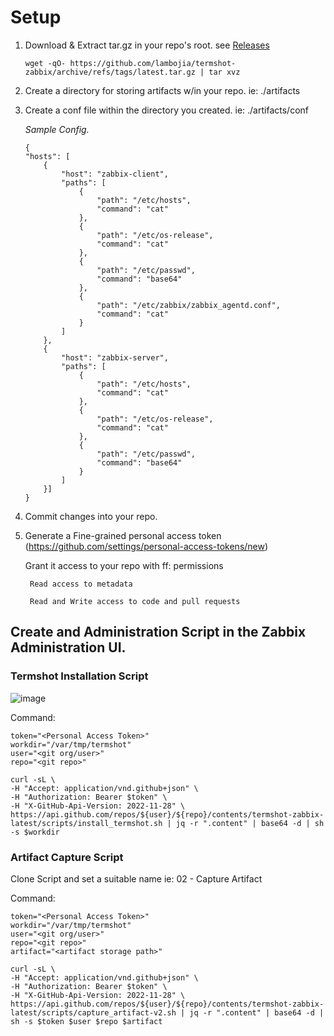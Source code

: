 # Setup

1. Download & Extract tar.gz in your repo's root. see [Releases](https://github.com/lambojia/termshot-zabbix/tags)
    ```
    wget -qO- https://github.com/lambojia/termshot-zabbix/archive/refs/tags/latest.tar.gz | tar xvz
    ```
2. Create a directory for storing artifacts w/in your repo. ie: ./artifacts

3. Create a conf file within the directory you created. ie: ./artifacts/conf

    _Sample Config._
    ```
    {
    "hosts": [
        {
            "host": "zabbix-client",
            "paths": [
                {
                    "path": "/etc/hosts",
                    "command": "cat"
                },
                {
                    "path": "/etc/os-release",
                    "command": "cat"
                },
                {
                    "path": "/etc/passwd",
                    "command": "base64"
                },
                {
                    "path": "/etc/zabbix/zabbix_agentd.conf",
                    "command": "cat"
                }
            ]        
        },
        {
            "host": "zabbix-server",
            "paths": [
                {
                    "path": "/etc/hosts",
                    "command": "cat"
                },
                {
                    "path": "/etc/os-release",
                    "command": "cat"
                },
                {
                    "path": "/etc/passwd",
                    "command": "base64"
                }
            ]        
        }]
    }
    ```
4. Commit changes into your repo.

5. Generate a Fine-grained personal access token (https://github.com/settings/personal-access-tokens/new)

    Grant it access to your repo with ff: permissions
   
        Read access to metadata
   
        Read and Write access to code and pull requests

## Create and Administration Script in the Zabbix Administration UI.

### Termshot Installation Script

![image](https://github.com/lambojia/termshot-zabbix/assets/125809843/f21a4050-534c-4200-8c95-001e3793786d)

Command:
```
token="<Personal Access Token>"
workdir="/var/tmp/termshot"
user="<git org/user>"
repo="<git repo>"

curl -sL \
-H "Accept: application/vnd.github+json" \
-H "Authorization: Bearer $token" \
-H "X-GitHub-Api-Version: 2022-11-28" \
https://api.github.com/repos/${user}/${repo}/contents/termshot-zabbix-latest/scripts/install_termshot.sh | jq -r ".content" | base64 -d | sh -s $workdir
```

### Artifact Capture Script

Clone Script and set a suitable name ie: 02 - Capture Artifact

Command:
```
token="<Personal Access Token>"
workdir="/var/tmp/termshot"
user="<git org/user>"
repo="<git repo>"
artifact="<artifact storage path>"

curl -sL \
-H "Accept: application/vnd.github+json" \
-H "Authorization: Bearer $token" \
-H "X-GitHub-Api-Version: 2022-11-28" \
https://api.github.com/repos/${user}/${repo}/contents/termshot-zabbix-latest/scripts/capture_artifact-v2.sh | jq -r ".content" | base64 -d | sh -s $token $user $repo $artifact
```


